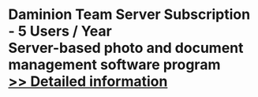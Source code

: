 # Daminion Team Server Subscription - 5 Users / Year<br />Server-based photo and document management software program<br />[>> Detailed information](https://secure.shareit.com/shareit/product.html?productid=300770178&affiliateid=200057808)